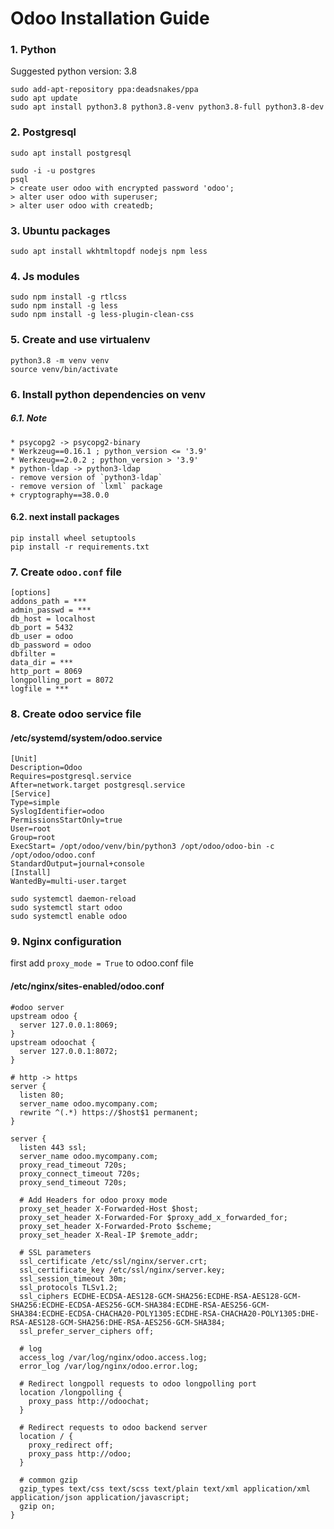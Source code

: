 # Odoo Installation Guide

### 1. Python
Suggested python version: 3.8
``````
sudo add-apt-repository ppa:deadsnakes/ppa
sudo apt update
sudo apt install python3.8 python3.8-venv python3.8-full python3.8-dev
``````


### 2. Postgresql
``````
sudo apt install postgresql
``````
```
sudo -i -u postgres
psql
> create user odoo with encrypted password 'odoo';
> alter user odoo with superuser;
> alter user odoo with createdb;
```

### 3. Ubuntu packages
```
sudo apt install wkhtmltopdf nodejs npm less
```

### 4. Js modules
```
sudo npm install -g rtlcss
sudo npm install -g less
sudo npm install -g less-plugin-clean-css
```

### 5. Create and use virtualenv
```
python3.8 -m venv venv
source venv/bin/activate
```

### 6. Install python dependencies on venv
##### 6.1. Note
```
* psycopg2 -> psycopg2-binary
* Werkzeug==0.16.1 ; python_version <= '3.9'
* Werkzeug==2.0.2 ; python_version > '3.9'
* python-ldap -> python3-ldap
- remove version of `python3-ldap`
- remove version of `lxml` package
+ cryptography==38.0.0
```
#### 6.2. next install packages
```
pip install wheel setuptools
pip install -r requirements.txt
```

### 7. Create ```odoo.conf``` file
```
[options]
addons_path = ***
admin_passwd = ***
db_host = localhost
db_port = 5432
db_user = odoo
db_password = odoo
dbfilter = 
data_dir = ***
http_port = 8069
longpolling_port = 8072
logfile = ***

```

### 8. Create odoo service file
#### /etc/systemd/system/odoo.service
```
[Unit]
Description=Odoo
Requires=postgresql.service
After=network.target postgresql.service
[Service]
Type=simple
SyslogIdentifier=odoo
PermissionsStartOnly=true
User=root
Group=root
ExecStart= /opt/odoo/venv/bin/python3 /opt/odoo/odoo-bin -c /opt/odoo/odoo.conf
StandardOutput=journal+console
[Install]
WantedBy=multi-user.target
```

```
sudo systemctl daemon-reload
sudo systemctl start odoo
sudo systemctl enable odoo
```

### 9. Nginx configuration
first add ```proxy_mode = True``` to odoo.conf file

#### /etc/nginx/sites-enabled/odoo.conf
```
#odoo server
upstream odoo {
  server 127.0.0.1:8069;
}
upstream odoochat {
  server 127.0.0.1:8072;
}

# http -> https
server {
  listen 80;
  server_name odoo.mycompany.com;
  rewrite ^(.*) https://$host$1 permanent;
}

server {
  listen 443 ssl;
  server_name odoo.mycompany.com;
  proxy_read_timeout 720s;
  proxy_connect_timeout 720s;
  proxy_send_timeout 720s;

  # Add Headers for odoo proxy mode
  proxy_set_header X-Forwarded-Host $host;
  proxy_set_header X-Forwarded-For $proxy_add_x_forwarded_for;
  proxy_set_header X-Forwarded-Proto $scheme;
  proxy_set_header X-Real-IP $remote_addr;

  # SSL parameters
  ssl_certificate /etc/ssl/nginx/server.crt;
  ssl_certificate_key /etc/ssl/nginx/server.key;
  ssl_session_timeout 30m;
  ssl_protocols TLSv1.2;
  ssl_ciphers ECDHE-ECDSA-AES128-GCM-SHA256:ECDHE-RSA-AES128-GCM-SHA256:ECDHE-ECDSA-AES256-GCM-SHA384:ECDHE-RSA-AES256-GCM-SHA384:ECDHE-ECDSA-CHACHA20-POLY1305:ECDHE-RSA-CHACHA20-POLY1305:DHE-RSA-AES128-GCM-SHA256:DHE-RSA-AES256-GCM-SHA384;
  ssl_prefer_server_ciphers off;

  # log
  access_log /var/log/nginx/odoo.access.log;
  error_log /var/log/nginx/odoo.error.log;

  # Redirect longpoll requests to odoo longpolling port
  location /longpolling {
    proxy_pass http://odoochat;
  }

  # Redirect requests to odoo backend server
  location / {
    proxy_redirect off;
    proxy_pass http://odoo;
  }

  # common gzip
  gzip_types text/css text/scss text/plain text/xml application/xml application/json application/javascript;
  gzip on;
}
```
